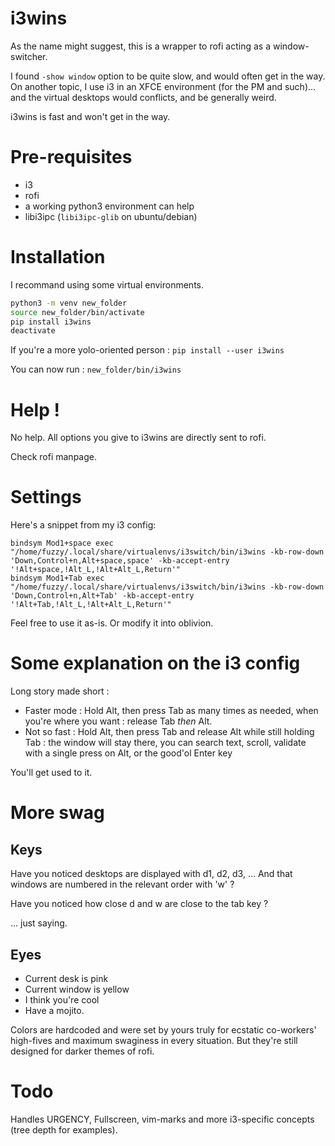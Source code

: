 # i3wins

As the name might suggest, this is a wrapper to rofi acting as a window-switcher.

I found `-show window` option to be quite slow, and would often get in the way. On another topic, I use i3 in an XFCE environment (for the PM and such)… and the virtual desktops would conflicts, and be generally weird.

i3wins is fast and won't get in the way.

# Pre-requisites

- i3
- rofi
- a working python3 environment can help
- libi3ipc (`libi3ipc-glib` on ubuntu/debian)

# Installation

I recommand using some virtual environments.

```bash
python3 -m venv new_folder
source new_folder/bin/activate
pip install i3wins
deactivate
```

If you're a more yolo-oriented person : `pip install --user i3wins`

You can now run : `new_folder/bin/i3wins`

# Help !

No help. All options you give to i3wins are directly sent to rofi. 

Check rofi manpage.

# Settings

Here's a snippet from my i3 config:

```
bindsym Mod1+space exec "/home/fuzzy/.local/share/virtualenvs/i3switch/bin/i3wins -kb-row-down 'Down,Control+n,Alt+space,space' -kb-accept-entry '!Alt+space,!Alt_L,!Alt+Alt_L,Return'"
bindsym Mod1+Tab exec "/home/fuzzy/.local/share/virtualenvs/i3switch/bin/i3wins -kb-row-down 'Down,Control+n,Alt+Tab' -kb-accept-entry '!Alt+Tab,!Alt_L,!Alt+Alt_L,Return'"
```

Feel free to use it as-is. Or modify it into oblivion.

# Some explanation on the i3 config

Long story made short :
- Faster mode : Hold Alt, then press Tab as many times as needed, when you're where you want : release Tab *then* Alt.
- Not so fast : Hold Alt, then press Tab and release Alt while still holding Tab : the window will stay there, you can search text, scroll, validate with a single press on Alt, or the good'ol Enter key

You'll get used to it.

# More swag

## Keys

Have you noticed desktops are displayed with d1, d2, d3, … And that windows are numbered in the relevant order with 'w' ?

Have you noticed how close d and w are close to the tab key ?

… just saying.

## Eyes

- Current desk is pink
- Current window is yellow
- I think you're cool
- Have a mojito.

Colors are hardcoded and were set by yours truly for ecstatic co-workers' high-fives and maximum swaginess in every situation. But they're still designed for darker themes of rofi.

# Todo

Handles URGENCY, Fullscreen, vim-marks and more i3-specific concepts (tree depth for examples).

